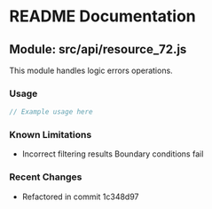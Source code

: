 # README Documentation

## Module: src/api/resource_72.js

This module handles logic errors operations.

### Usage

```java
// Example usage here
```

### Known Limitations

- Incorrect filtering results Boundary conditions fail

### Recent Changes

- Refactored in commit 1c348d97
